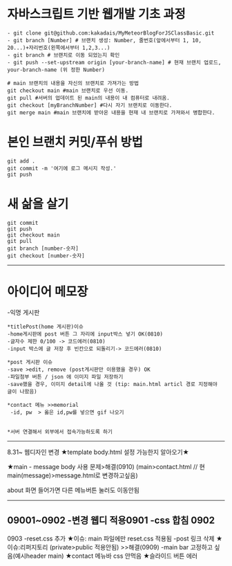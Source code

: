 # 자바스크립트 기반 웹개발 기초 과정
```
- git clone git@github.com:kakadais/MyMeteorBlogForJSClassBasic.git
- git branch [Number] # 브랜치 생성: Number, 줄번호(앞에서부터 1, 10, 20...)+자리번호(왼쪽에서부터 1,2,3...)
- git branch # 브랜치로 이동 되었는지 확인
- git push --set-upstream origin [your-branch-name] # 현재 브랜치 업로드, your-branch-name (위 정한 Number)

# main 브랜치의 내용을 자신의 브랜치로 가져가는 방법
git checkout main #main 브랜치로 우선 이동.
git pull #서버의 업데이트 된 main의 내용이 내 컴퓨터로 내려옴.
git checkout [myBranchNumber] #다시 자기 브랜치로 이동한다.
git merge main #main 브랜치에 받아온 내용을 현재 내 브랜치로 가져와서 병합한다.

```

# 본인 브랜치 커밋/푸쉬 방법
```
git add .
git commit -m '여기에 로그 메시지 작성.'
git push
```


# 새 삶을 살기
```
git commit
git push
git checkout main
git pull
git branch [number-숫자]
git checkout [number-숫자]
```

-----------------------------------


# 아이디어 메모장

-익명 게시판

    *titlePost(home 게시판)이슈
    -home게시판에 post 버튼 그 자리에 input박스 넣기 OK(0810)
    -글자수 제한 0/100 -> 코드에러(0810) 
    -input 박스에 글 저장 후 빈칸으로 되돌리기-> 코드에러(0810)

    *post 게시판 이슈
    -save >edit, remove (post게시판만 이용했을 경우) OK
    -파일첨부 버튼 / json 에 이미지 파일 저장하기
    -save했을 경우, 이미지 detail에 나올 것 (tip: main.html articl 경로 지정해야 글이 나왔음)

    *contact 메뉴 >>memorial
     -id, pw  > 옳은 id,pw를 넣으면 gif 나오기


    *서버 연결해서 외부에서 접속가능하도록 하기


------------------------------
8.31~
웹디자인 변경
★template body.html 설정 가능한지 알아오기★ 

★main - message body 사용 문제>해결(0910)
(main>contact.html // 현main(message)>message.html로 변경하고싶음)

about 화면 들어가면 다른 메뉴버튼 눌러도 이동안됨
    
-------------------------------
09001~0902
-변경 웹디 적용0901
-css 합침 0902
-------------------------------
0903
-reset.css 추가 
 ★이슈: main 파일에만 reset.css 적용됨
-post 링크 삭제
 ★이슈:리퍼지토리 (private>public 적용안됨) >>해결(0909)
-main bar 고정하고 싶음(예시header main)
★contact 메뉴바 css 안먹음
★슬라이드 버튼 에러